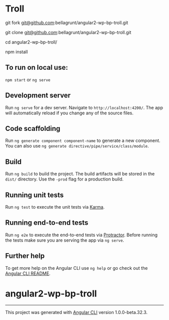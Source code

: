 
# Troll

git fork git@github.com:bellagrunt/angular2-wp-bp-troll.git

git clone git@github.com:bellagrunt/angular2-wp-bp-troll.git

cd angular2-wp-bp-troll/

npm install

## To run on local use:
`npm start` or `ng serve`

## Development server
Run `ng serve` for a dev server. Navigate to `http://localhost:4200/`. The app will automatically reload if you change any of the source files.

## Code scaffolding

Run `ng generate component component-name` to generate a new component. You can also use `ng generate directive/pipe/service/class/module`.

## Build

Run `ng build` to build the project. The build artifacts will be stored in the `dist/` directory. Use the `-prod` flag for a production build.

## Running unit tests

Run `ng test` to execute the unit tests via [Karma](https://karma-runner.github.io).

## Running end-to-end tests

Run `ng e2e` to execute the end-to-end tests via [Protractor](http://www.protractortest.org/).
Before running the tests make sure you are serving the app via `ng serve`.

## Further help

To get more help on the Angular CLI use `ng help` or go check out the [Angular CLI README](https://github.com/angular/angular-cli/blob/master/README.md).

# angular2-wp-bp-troll




---------
This project was generated with [Angular CLI](https://github.com/angular/angular-cli) version 1.0.0-beta.32.3.
